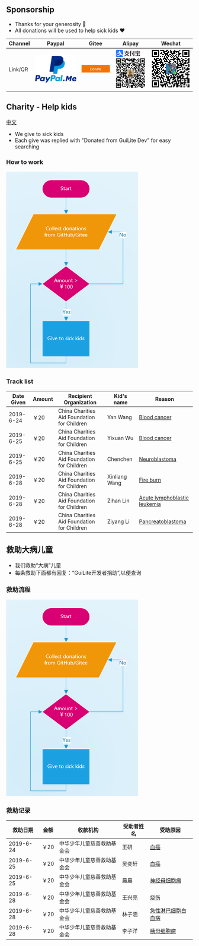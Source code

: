 ## Sponsorship
- Thanks for your generosity 🙏
- All donations will be used to help sick kids ❤️

| Channel | Paypal | Gitee | Alipay | Wechat |
| --- | --- | --- | --- | --- |
| Link/QR | [<img src="sponsor/paypal.png">](https://www.paypal.me/idea4good) | [<img src="sponsor/gitee.png">](https://gitee.com/idea4good/GuiLite) | ![Alipay](sponsor/alipay.png) | ![wechat](sponsor/wechat.jpg) |

## Charity - Help kids
[中文](#救助大病儿童)
- We give to sick kids
- Each give was replied with "Donated from GuiLite Dev" for easy searching

### How to work
![WorkFlow](charity/CharityWorkFlow.png)
### Track list
| Date Given | Amount | Recipient Organization | Kid's name | Reason |
| --- | --- | --- | --- | --- |
| 2019-6-24 | ￥20 | China Charities Aid Foundation for Children | Yan Wang | [Blood cancer](https://yglian.qschou.com/gongyi/publicSite/detail?ChannelId=zhech&id=201905230000000050026157&mp=toutiao20190624) |
| 2019-6-25 | ￥20 | China Charities Aid Foundation for Children | Yixuan Wu | [Blood cancer](https://www.toutiao.com/a6706325979037434375/?timestamp=1561466239&app=news_article&group_id=6706325979037434375&req_id=201906252037190100180692204641D7D) |
| 2019-6-25 | ￥20 | China Charities Aid Foundation for Children | Chenchen | [Neuroblastoma](https://m.toutiaocdn.com/group/6706384216721998339/?app=news_article&timestamp=1561466189&req_id=2019062520362901001703913820265FD&group_id=6706384216721998339) |
| 2019-6-28 | ￥20 | China Charities Aid Foundation for Children | Xinliang Wang | [Fire burn](https://m.toutiaocdn.com/item/6707482644117979661/?app=news_article&timestamp=1561734886&req_id=201906282314460100160191554395E50&group_id=6707482644117979661) |
| 2019-6-28 | ￥20 | China Charities Aid Foundation for Children | Zihan Lin | [Acute lymphoblastic leukemia](https://m.toutiaocdn.com/item/6707041382608929291/?app=news_article&timestamp=1561734915&req_id=201906282315150101520440935242685&group_id=6707041382608929291) |
| 2019-6-28 | ￥20 | China Charities Aid Foundation for Children | Ziyang Li | [Pancreatoblastoma](https://m.toutiaocdn.com/item/6706008540542140940/?app=news_article&timestamp=1561734932&req_id=2019062823153101001703913896979C2&group_id=6706008540542140940) |

## 救助大病儿童
- 我们救助“大病”儿童
- 每条救助下面都有回复：“GuiLite开发者捐助”,以便查询

### 救助流程
![WorkFlow](charity/CharityWorkFlow.png)
### 救助记录
| 救助日期 | 金额 | 收款机构 | 受助者姓名 | 受助原因 |
| --- | --- | --- | --- | --- |
| 2019-6-24 | ￥20 | 中华少年儿童慈善救助基金会 | 王研 | [血癌](https://yglian.qschou.com/gongyi/publicSite/detail?ChannelId=zhech&id=201905230000000050026157&mp=toutiao20190624) |
| 2019-6-25 | ￥20 | 中华少年儿童慈善救助基金会 | 吴奕轩 | [血癌](https://www.toutiao.com/a6706325979037434375/?timestamp=1561466239&app=news_article&group_id=6706325979037434375&req_id=201906252037190100180692204641D7D) |
| 2019-6-25 | ￥20 | 中华少年儿童慈善救助基金会 | 晨晨 | [神经母细胞瘤](https://m.toutiaocdn.com/group/6706384216721998339/?app=news_article&timestamp=1561466189&req_id=2019062520362901001703913820265FD&group_id=6706384216721998339) |
| 2019-6-28 | ￥20 | 中华少年儿童慈善救助基金会 | 王兴亮 | [烧伤](https://m.toutiaocdn.com/item/6707482644117979661/?app=news_article&timestamp=1561734886&req_id=201906282314460100160191554395E50&group_id=6707482644117979661) |
| 2019-6-28 | ￥20 | 中华少年儿童慈善救助基金会 | 林子涵 | [急性淋巴细胞白血病](https://m.toutiaocdn.com/item/6707041382608929291/?app=news_article&timestamp=1561734915&req_id=201906282315150101520440935242685&group_id=6707041382608929291) |
| 2019-6-28 | ￥20 | 中华少年儿童慈善救助基金会 | 李子洋| [胰母细胞瘤](https://m.toutiaocdn.com/item/6706008540542140940/?app=news_article&timestamp=1561734932&req_id=2019062823153101001703913896979C2&group_id=6706008540542140940) |
